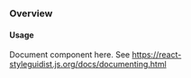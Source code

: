 ### Overview
#### Usage

Document component here. See https://react-styleguidist.js.org/docs/documenting.html